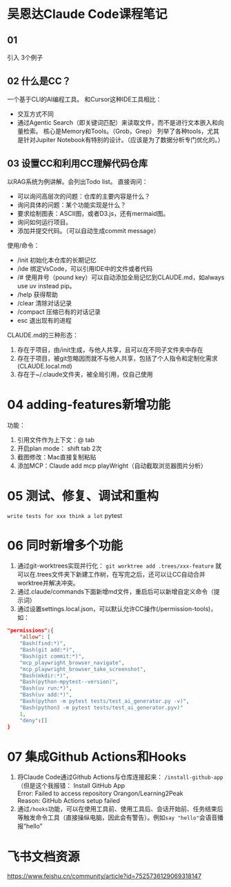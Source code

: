 # 吴恩达Claude Code课程笔记

## 01
引入
3个例子
## 02 什么是CC？
一个基于CLI的AI编程工具。
和Cursor这种IDE工具相比：
- 交互方式不同
- 通过Agentic Search（即关键词匹配）来读取文件，而不是进行文本嵌入和向量检索。
核心是Memory和Tools。（Grob，Grep）
列举了各种tools，尤其是针对Jupiter Notebook有特别的设计。（应该是为了数据分析专门优化的。）
## 03 设置CC和利用CC理解代码仓库
以RAG系统为例讲解。会列出Todo list。
直接询问：
- 可以询问高层次的问题：仓库的主要内容是什么？
- 询问具体的问题：某个功能实现是什么？
- 要求绘制图表：ASCII图，或者D3.js，还有mermaid图。
- 询问如何运行项目。
- 添加并提交代码。（可以自动生成commit message）

使用/命令：
- /init 初始化本仓库的长期记忆
- /ide 绑定VsCode，可以引用IDE中的文件或者代码
- /# 使用井号（pound key）可以自动添加全局记忆到CLAUDE.md，如always use uv instead pip。
- /help 获得帮助
- /clear 清除对话记录
- /compact 压缩已有的对话记录
- esc 退出现有的进程

CLAUDE.md的三种形态：
1. 存在于项目，由/init生成，与他人共享，且可以在不同子文件夹中存在
2. 存在于项目，被git忽略因而就不与他人共享，包括了个人指令和定制化需求(CLAUDE.local.md)
3. 存在于~/.claude文件夹，被全局引用，仅自己使用
# 04 adding-features新增功能
功能：
1. 引用文件作为上下文：@ tab
2. 开启plan mode： shift tab 2次
3. 截图修改：Mac直接复制粘贴
4. 添加MCP：Claude add mcp playWright（自动截取浏览器图片分析）
# 05 测试、修复、调试和重构
`write tests for xxx think a lot`
pytest
# 06 同时新增多个功能
1. 通过git-worktrees实现并行化：
`git worktree add .trees/xxx-feature` 就可以在.trees文件夹下新建工作树，在写完之后，还可以让CC自动合并worktree并解决冲突。
2. 通过.claude/commands下面新增md文件，重启后可以新增自定义命令（提示词）
3. 通过设置settings.local.json，可以默认允许CC操作(/permission-tools)，如：
```json
"permissions":{
	"allow": [
	"Bash(find:*)",
	"Bash(git add:*)",
	"Bash(git commit:*)",
	"mcp_playwright_browser_navigate",
	"mcp_playwright_browser_take_screenshot",
	"Bash(mkdir:*)",
	"Bash(python-mpytest--version)",
	"Bash(uv run:*)",
	"Bash(uv add:*)",
	"Bash(python -m pytest tests/test_ai_generator.py -v)",
	"Bash(python3 -m pytest tests/test_ai_generator.pyv)"
	1,
	"deny":[]
}
```
# 07 集成Github Actions和Hooks

1. 将Claude Code通过Github Actions与仓库连接起来： `/install-github-app`（但是这个我报错：
Install GitHub App                                                                   
Error: Failed to access repository Orangon/Learning2Peak                  
Reason: GitHub Actions setup failed
2. 通过`/hooks`功能，可以在使用工具前、使用工具后、会话开始前、任务结束后等触发命令工具（直接操纵电脑，因此会有警告）。例如`say "hello"`会语音播报“hello”
# 飞书文档资源

https://www.feishu.cn/community/article?id=7525736129069318147